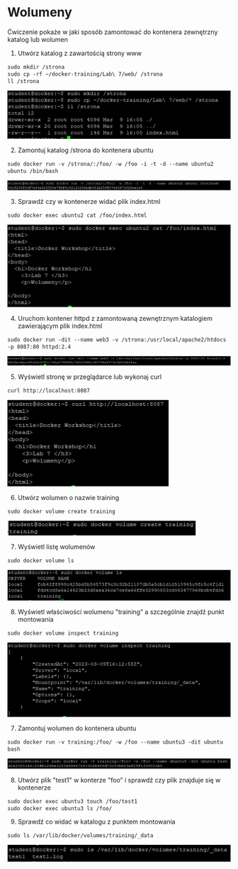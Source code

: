 # Wolumeny
Ćwiczenie pokaże w jaki sposób zamontować do kontenera zewnętrzny katalog lub wolumen

1. Utwórz katalog z zawartością strony www
```
sudo mkdir /strona
sudo cp -rf ~/docker-training/Lab\ 7/web/ /strona
ll /strona
```
![Docker Wolumen](img/lab7_1.png)

2. Zamontuj katalog /strona do kontenera ubuntu
```
sudo docker run -v /strona/:/foo/ -w /foo -i -t -d --name ubuntu2 ubuntu /bin/bash
```
![Docker Wolumen](img/lab7_2.png)

3. Sprawdź czy w kontenerze widać plik index.html
```
sudo docker exec ubuntu2 cat /foo/index.html
```
![Docker Wolumen](img/lab7_3.png)

4. Uruchom kontener httpd z zamontowaną zewnętrznym katalogiem zawierającym plik index.html
```
sudo docker run -dit --name web3 -v /strona:/usr/local/apache2/htdocs -p 8087:80 httpd:2.4
```
![Docker Wolumen](img/lab7_4.png)

5. Wyświetl stronę w przeglądarce lub wykonaj curl
```
curl http://localhost:8087
```
![Docker Wolumen](img/lab7_5.png)

6. Utwórz wolumen o nazwie training
```
sudo docker volume create training
```
![Docker Wolumen](img/lab7_6.png)

7. Wyświetl listę wolumenów
```
sudo docker volume ls
```
![Docker Wolumen](img/lab7_7.png)

8. Wyświetl właściwości wolumenu "training" a szczególnie znajdź punkt montowania
```
sudo docker volume inspect training
```
![Docker Wolumen](img/lab7_8.png)

7. Zamontuj wolumen do kontenera ubuntu
```
sudo docker run -v training:/foo/ -w /foo --name ubuntu3 -dit ubuntu bash
```
![Docker Wolumen](img/lab7_9.png)

8. Utwórz plik "test1" w konterze "foo" i sprawdź czy plik znajduje się w kontenerze
```
sudo docker exec ubuntu3 touch /foo/test1
sudo docker exec ubuntu3 ls /foo/
```

9. Sprawdź co widać w katalogu z punktem montowania
```
sudo ls /var/lib/docker/volumes/training/_data
```
![Docker Wolumen](img/lab7_10.png)
